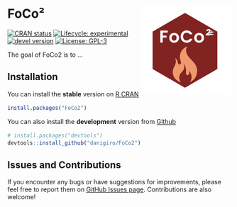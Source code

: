 
<!-- README.md is generated from README.Rmd. Please edit that file -->

# FoCo² <img src="man/figures/logo.svg" alt="logo" align="right" width="200" style="border: none; float: right;"/>

<!-- badges: start -->

[![CRAN
status](https://www.r-pkg.org/badges/version/FoCo2)](https://CRAN.R-project.org/package=FoCo2)
[![Lifecycle:
experimental](https://img.shields.io/badge/lifecycle-experimental-orange.svg)](https://lifecycle.r-lib.org/articles/stages.html)
[![devel
version](https://img.shields.io/badge/devel%20version-0.1.0.001-blue.svg)](https://github.com/daniGiro/FoCo2)
[![License:
GPL-3](https://img.shields.io/badge/license-GPL--3-forestgreen.svg)](https://cran.r-project.org/web/licenses/GPL-3)
<!-- badges: end -->

The goal of FoCo2 is to …

## Installation

You can install the **stable** version on [R
CRAN](https://cran.r-project.org/)

``` r
install.packages("FoCo2")
```

You can also install the **development** version from
[Github](https://github.com/daniGiro/FoReco)

``` r
# install.packages("devtools")
devtools::install_github("danigiro/FoCo2")
```

## Issues and Contributions

If you encounter any bugs or have suggestions for improvements, please
feel free to report them on [GitHub Issues
page](https://github.com/daniGiro/FoCo2/issues). Contributions are also
welcome!
